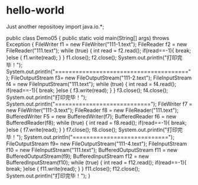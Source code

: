# hello-world
Just another repositoey
import java.io.*;

public class Demo05 {
    public static void main(String[] args) throws Exception {
        FileWriter f1 = new FileWriter("111-1.text");
        FileReader f2 = new FileReader("111.text");
        while (true) {
            int read = f2.read();
            if(read==-1){
                break;
            }else {
                f1.write(read);
            }
        }
        f1.close();
        f2.close();
        System.out.println("打印完毕！");
        System.out.println("=======================================");
        FileOutputStream f3= new FileOutputStream("111-2.text");
        FileInputStream f4 = new FileInputStream("111.text");
        while (true) {
            int read = f4.read();
            if(read==-1){
                break;
            }else {
                f3.write(read);
            }
        }
        f3.close();
        f4.close();
        System.out.println("打印完毕！");
        System.out.println("============================");
        FileWriter f7 = new FileWriter("111-3.text");
        FileReader f8 = new FileReader("111.text");
        BufferedWriter F5 = new BufferedWriter(f7);
        BufferedReader f6 = new BufferedReader(f8);
        while (true) {
            int read = f8.read();
            if(read==-1){
                break;
            }else {
                f7.write(read);
            }
        }
        f7.close();
        f8.close();
        System.out.println("打印完毕！");
        System.out.println("============================");
        FileOutputStream f9= new FileOutputStream("111-4.text");
        FileInputStream f10 = new FileInputStream("111.text");
        BufferedOutputStream f11 = new BufferedOutputStream(f9);
        BufferedInputStream f12 = new BufferedInputStream(f10);
        while (true) {
            int read = f12.read();
            if(read==-1){
                break;
            }else {
                f11.write(read);
            }
        }
        f11.close();
        f12.close();
        System.out.println("打印完毕！");
    }
